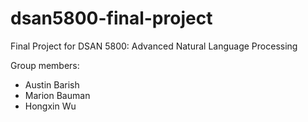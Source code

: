# dsan5800-final-project
Final Project for DSAN 5800: Advanced Natural Language Processing

Group members:
* Austin Barish
* Marion Bauman
* Hongxin Wu
